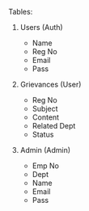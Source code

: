 Tables:
1. Users (Auth)
    - Name
    - Reg No
    - Email
    - Pass

2. Grievances (User)
    - Reg No
    - Subject
    - Content
    - Related Dept
    - Status

3. Admin (Admin)
    - Emp No
    - Dept
    - Name
    - Email
    - Pass
